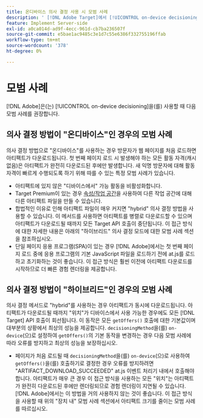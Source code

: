 ```yaml
---
title: 온디바이스 의사 결정 사용 시 모범 사례
description: ' [!DNL Adobe Target]에서 [!UICONTROL on-device decisioning]을(를) 사용할 때의 모범 사례 알아보기'
feature: Implement Server-side
exl-id: a0ca014d-ad9f-4ecc-961d-cb7ba236507f
source-git-commit: e5bae1ac9485c3e1d7c55e6386f332755196ffab
workflow-type: tm+mt
source-wordcount: '378'
ht-degree: 0%

---
```


# 모범 사례

[!DNL Adobe]은(는) [!UICONTROL on-device decisioning]을(를) 사용할 때 다음 모범 사례를 권장합니다.

## 의사 결정 방법이 &quot;온디바이스&quot;인 경우의 모범 사례

의사 결정 방법으로 &quot;온디바이스&quot;를 사용하는 경우 방문자가 웹 페이지를 처음 로드하면 아티팩트가 다운로드됩니다. 첫 번째 페이지 로드 시 발생해야 하는 모든 활동 자격(캐시 없음)은 아티팩트가 완전히 다운로드된 후에만 발생합니다. 새 익명 방문자에 대해 활동 자격이 빠르게 수행되도록 하기 위해 따를 수 있는 특정 모범 사례가 있습니다.

* 아티팩트에 있지 않은 &quot;디바이스에서&quot; 가능 활동을 비활성화합니다.
* Target Premium이 있는 경우 [속성/작업 공간](https://experienceleague.adobe.com/docs/target/using/administer/manage-users/enterprise/property-channel.html?lang=ko-KR)을 사용하여 다른 작업 공간에 대해 다른 아티팩트 파일을 만들 수 있습니다.
* 합법적인 이유로 인해 아티팩트 파일이 매우 커지면 &quot;hybrid&quot; 의사 결정 방법을 사용할 수 있습니다. 이 메서드를 사용하면 아티팩트를 병렬로 다운로드할 수 있으며 아티팩트가 다운로드될 때까지 모든 Target API 호출이 중단됩니다. 이 접근 방식에 대한 자세한 내용은 아래의 &quot;하이브리드&quot; 의사 결정 모드에 대한 모범 사례 섹션을 참조하십시오.
* 단일 페이지 응용 프로그램(SPA)이 있는 경우 [!DNL Adobe]에서는 첫 번째 페이지 로드 중에 응용 프로그램의 기본 JavaScript 파일을 로드하기 전에 at.js를 로드하고 초기화하는 것이 좋습니다. 이 접근 방식은 훨씬 이전에 아티팩트 다운로드를 시작하므로 더 빠른 경험 렌더링을 제공합니다.

## 의사 결정 방법이 &quot;하이브리드&quot;인 경우의 모범 사례

의사 결정 메서드로 &quot;hybrid&quot;를 사용하는 경우 아티팩트가 동시에 다운로드됩니다. 아티팩트가 다운로드될 때까지 &quot;위치&quot;가 디바이스에서 사용 가능한 경우에도 모든 [!DNL Target] API 호출이 회선됩니다. 이 동작은 모든 `getOffers()` 호출에 대한 기본값이며 대부분의 상황에서 최상의 성능을 제공합니다. `decisioningMethod`을(를) `on-device`(으)로 설정하여 `getOffers()`의 기본 동작을 변경하는 경우 다음 모범 사례에 따라 오류를 방지하고 최상의 성능을 보장하십시오.

* 페이지가 처음 로드될 때 `decisioningMethod`을(를) `on-device`(으)로 사용하여 `getOffers()`을(를) 호출하기로 결정한 경우 오류를 방지하려면 &quot;ARTIFACT_DOWNLOAD_SUCCEEDED&quot; at.js 이벤트 처리기 내에서 호출해야 합니다. 아티팩트가 매우 큰 경우 이 접근 방식을 사용하는 모든 &quot;위치&quot;는 아티팩트가 완전히 다운로드된 후에만 렌더링되므로 경험 렌더링이 지연될 수 있습니다. [!DNL Adobe]에서는 이 방법을 거의 사용하지 않는 것이 좋습니다. 이 접근 방식을 사용할 때 위의 &quot;장치 내&quot; 모범 사례 섹션에서 아티팩트 크기를 줄이는 모범 사례를 따르십시오.
